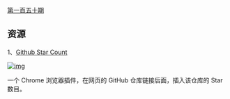 [第一百五十期](https://github.com/ruanyf/weekly/blob/master/docs/issue-150.md)

## 资源

1、[Github Star Count](https://chrome.google.com/webstore/detail/github-star-count/jahogeehepfohgakggfeeimokcgnmdid)

[![img](https://camo.githubusercontent.com/7070341333673e54790965ddfc5ac24818c758cfc5fb26c26c13f98b880193a5/68747470733a2f2f63646e2e6265656b6b612e636f6d2f626c6f67696d672f61737365742f3230323130332f6267323032313033313530322e6a7067)](https://camo.githubusercontent.com/7070341333673e54790965ddfc5ac24818c758cfc5fb26c26c13f98b880193a5/68747470733a2f2f63646e2e6265656b6b612e636f6d2f626c6f67696d672f61737365742f3230323130332f6267323032313033313530322e6a7067)

一个 Chrome 浏览器插件，在网页的 GitHub 仓库链接后面，插入该仓库的 Star 数目。